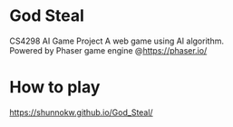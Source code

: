# God Steal
CS4298 AI Game Project A web game using AI algorithm.  
Powered by Phaser game engine @https://phaser.io/

# How to play
https://shunnokw.github.io/God_Steal/
